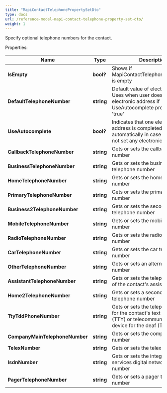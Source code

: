 ```yaml
---
title: "MapiContactTelephonePropertySetDto"
type: docs
url: /reference-model-mapi-contact-telephone-property-set-dto/
weight: 1
---
```

Specify optional telephone numbers for the contact.             

Properties:

Name | Type | Description | Notes
---- | ---- | ----------- | -----
**IsEmpty** | **bool?** | Shows if MapiContactTelephonePropertySet is empty              | 
**DefaultTelephoneNumber** | **string** | Default value of electronic address Uses when user does not set any electronic address if UseAutocomplete property is set &#39;true&#39;              | [optional] 
**UseAutocomplete** | **bool?** | Indicates that one electronic address is completed automatically in case if user does not set any electronic address              | 
**CallbackTelephoneNumber** | **string** | Gets or sets the callback telephone number              | [optional] 
**BusinessTelephoneNumber** | **string** | Gets or sets the business telephone number              | [optional] 
**HomeTelephoneNumber** | **string** | Gets or sets the home telephone number              | [optional] 
**PrimaryTelephoneNumber** | **string** | Gets or sets the primary telephone number              | [optional] 
**Business2TelephoneNumber** | **string** | Gets or sets the second business telephone number              | [optional] 
**MobileTelephoneNumber** | **string** | Gets or sets the mobile telephone number              | [optional] 
**RadioTelephoneNumber** | **string** | Gets or sets the radio telephone number              | [optional] 
**CarTelephoneNumber** | **string** | Gets or sets the car telephone number              | [optional] 
**OtherTelephoneNumber** | **string** | Gets or sets an alternate telephone number              | [optional] 
**AssistantTelephoneNumber** | **string** | Gets or sets the telephone number of the contact&#39;s assistant              | [optional] 
**Home2TelephoneNumber** | **string** | Gets or sets a second home telephone number              | [optional] 
**TtyTddPhoneNumber** | **string** | Gets or sets the telephone number for the contact&#39;s text telephone (TTY) or telecommunication device for the deaf (TDD)              | [optional] 
**CompanyMainTelephoneNumber** | **string** | Gets or sets the company phone number              | [optional] 
**TelexNumber** | **string** | Gets or sets the telex number              | [optional] 
**IsdnNumber** | **string** | Gets or sets the integrated services digital network (ISDN) number              | [optional] 
**PagerTelephoneNumber** | **string** | Gets or sets a pager telephone number              | [optional] 


